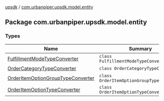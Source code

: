 [upsdk](../index.md) / [com.urbanpiper.upsdk.model.entity](./index.md)

## Package com.urbanpiper.upsdk.model.entity

### Types

| Name | Summary |
|---|---|
| [FulfillmentModeTypeConverter](-fulfillment-mode-type-converter/index.md) | `class FulfillmentModeTypeConverter` |
| [OrderCategoryTypeConverter](-order-category-type-converter/index.md) | `class OrderCategoryTypeConverter` |
| [OrderItemOptionGroupTypeConverter](-order-item-option-group-type-converter/index.md) | `class OrderItemOptionGroupTypeConverter` |
| [OrderItemOptionTypeConverter](-order-item-option-type-converter/index.md) | `class OrderItemOptionTypeConverter` |
